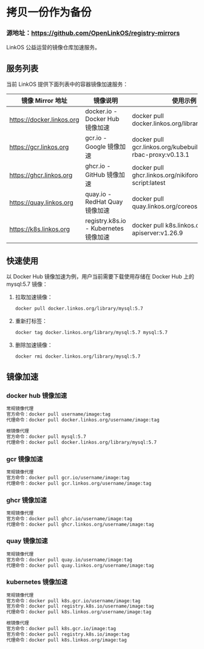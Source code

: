 
# 拷贝一份作为备份
### 源地址：https://github.com/OpenLinkOS/registry-mirrors
LinkOS 公益运营的镜像仓库加速服务。



## 服务列表

当前 LinkOS 提供下面列表中的容器镜像加速服务：

| 镜像 Mirror 地址          | 镜像说明                              | 使用示例                                                     |
| ------------------------- | ------------------------------------- | ------------------------------------------------------------ |
| https://docker.linkos.org | docker.io - Docker Hub 镜像加速       | docker pull docker.linkos.org/library/mysql:5.7              |
| https://gcr.linkos.org    | gcr.io - Google 镜像加速              | docker pull gcr.linkos.org/kubebuilder/kube-rbac-proxy:v0.13.1 |
| https://ghcr.linkos.org   | ghcr.io - GitHub 镜像加速             | docker pull ghcr.linkos.org/nikiforovall/dotnet-script:latest |
| https://quay.linkos.org   | quay.io - RedHat Quay 镜像加速        | docker pull quay.linkos.org/coreos/etcd:v3.4.11              |
| https://k8s.linkos.org    | registry.k8s.io - Kubernetes 镜像加速 | docker pull k8s.linkos.org/kube-apiserver:v1.26.9            |



## 快速使用

以 Docker Hub 镜像加速为例，用户当前需要下载使用存储在 Docker Hub 上的 mysql:5.7 镜像：

1. 拉取加速镜像：

   ```bash
   docker pull docker.linkos.org/library/mysql:5.7
   ```

2. 重新打标签：

   ```bash
   docker tag docker.linkos.org/library/mysql:5.7 mysql:5.7
   ```

3. 删除加速镜像：

   ```bash
   docker rmi docker.linkos.org/library/mysql:5.7
   ```



## 镜像加速

### docker hub 镜像加速

```bash
常规镜像代理
官方命令：docker pull username/image:tag
代理命令：docker pull docker.linkos.org/username/image:tag

根镜像代理
官方命令：docker pull mysql:5.7
代理命令：docker pull docker.linkos.org/library/mysql:5.7
```



### gcr 镜像加速

```bash
常规镜像代理
官方命令：docker pull gcr.io/username/image:tag
代理命令：docker pull gcr.linkos.org/username/image:tag
```



### ghcr 镜像加速

```bash
常规镜像代理
官方命令：docker pull ghcr.io/username/image:tag
代理命令：docker pull ghcr.linkos.org/username/image:tag
```



### quay 镜像加速

```bash
常规镜像代理
官方命令：docker pull quay.io/username/image:tag
代理命令：docker pull quay.linkos.org/username/image:tag
```



### kubernetes 镜像加速

```bash
常规镜像代理
官方命令：docker pull k8s.gcr.io/username/image:tag
官方命令：docker pull registry.k8s.io/username/image:tag
代理命令：docker pull k8s.linkos.org/username/image:tag

根镜像代理
官方命令：docker pull k8s.gcr.io/image:tag
官方命令：docker pull registry.k8s.io/image:tag
代理命令：docker pull k8s.linkos.org/image:tag
```

